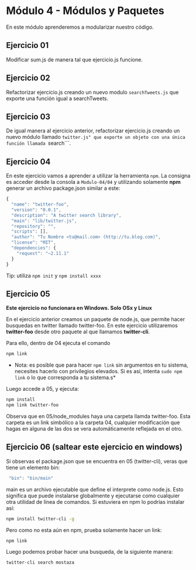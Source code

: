 # Módulo 4 - Módulos y Paquetes

En este módulo aprenderemos a modularizar nuestro código.

## Ejercicio 01

Modificar sum.js de manera tal que ejercicio.js funcione.

## Ejercicio 02

Refactorizar ejercicio.js creando un nuevo modulo ```searchTweets.js``` que exporte una función igual a searchTweets.

## Ejercicio 03

De igual manera al ejercicio anterior, refactorizar ejercicio.js creando un nuevo módulo llamado ```twitter.js" que exporte un objeto con una única función llamada ```search```.

## Ejercicio 04

En este ejercicio vamos a aprender a utilizar la herramienta ```npm```. La consigna es acceder desde la consola a ```Modulo-04/04``` y utilizando solamente **npm** generar un archivo package.json similar a este:

```javascript
{
  "name": "twitter-foo",
  "version": "0.0.1",
  "description": "A twitter search library",
  "main": "lib/twitter.js",
  "repository": "",
  "scripts": [],
  "author": "Tu Nombre <tu@mail.com> (http://tu.blog.com)",
  "license": "MIT",
  "dependencies": {
    "request": "~2.11.1"
  }
}
```

Tip: utiliza ```npm init``` y ```npm install xxxx``` 

## Ejercicio 05

**Este ejercicio no funcionara en Windows. Solo OSx y Linux**

En el ejercicio anterior creamos un paquete de node.js, que permite hacer busquedas en twitter llamado twitter-foo. En este ejercicio utilizaremos **twitter-foo** desde otro paquete al que llamamos **twitter-cli**.

Para ello, dentro de 04 ejecuta el comando 

```bash
npm link
```
* Nota: es posible que para hacer ```npm link``` sin argumentos en tu sistema, necesites hacerlo con privilegios elevados. Si es así, intenta ```sudo npm link``` o lo que corresponda a tu sistema.s*

Luego accede a 05, y ejecuta:

```bash
npm install
npm link twitter-foo
```

Observa que en 05/node_modules haya una carpeta llamda twitter-foo. Esta carpeta es un link simbólico a la carpeta 04, cualquier modificación que hagas en alguna de las dos se vera automáticamente reflejada en el otro.

## Ejercicio 06 (saltear este ejercicio en windows)

Si observas el package.json que se encuentra en 05 (twitter-cli), veras que tiene un elemento bin: 

```javascript
 "bin": "bin/main"
```

main es un archivo ejecutable que define el interprete como node.js. Esto significa que puede instalarse globalmente y ejecutarse como cualquier otra utilidad de línea de comandos. Si estuviera en npm lo podrías instalar así:

```bash
npm install twitter-cli -g
```

Pero como no esta aún en npm, prueba solamente hacer un link:

```bash
npm link
```

Luego podemos probar hacer una busqueda, de la siguiente manera:


```bash
twitter-cli search mostaza
```